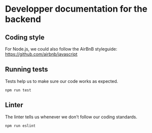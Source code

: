# Developper documentation for the backend

## Coding style
For Node.js, we could also follow the AirBnB styleguide: https://github.com/airbnb/javascript

## Running tests
Tests help us to make sure our code works as expected.

`npm run test`

## Linter
The linter tells us whenever we don't follow our coding standards.

`npm run eslint`

